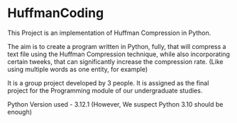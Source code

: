 # HuffmanCoding

This Project is an implementation of Huffman Compression in Python.

The aim is to create a program written in Python, fully, that will compress a text file using the Huffman Compression technique, while also incorporating certain tweeks, that can significantly increase the compression rate. (Like using multiple words as one entity, for example)

It is a group project developed by 3 people. It is assigned as the final project for the Programming module of our undergraduate studies.

Python Version used - 3.12.1 (However, We suspect Python 3.10 should be enough)